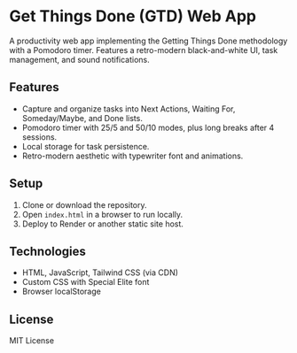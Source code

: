 # Get Things Done (GTD) Web App

A productivity web app implementing the Getting Things Done methodology with a Pomodoro timer. Features a retro-modern black-and-white UI, task management, and sound notifications.

## Features
- Capture and organize tasks into Next Actions, Waiting For, Someday/Maybe, and Done lists.
- Pomodoro timer with 25/5 and 50/10 modes, plus long breaks after 4 sessions.
- Local storage for task persistence.
- Retro-modern aesthetic with typewriter font and animations.

## Setup
1. Clone or download the repository.
2. Open `index.html` in a browser to run locally.
3. Deploy to Render or another static site host.

## Technologies
- HTML, JavaScript, Tailwind CSS (via CDN)
- Custom CSS with Special Elite font
- Browser localStorage

## License
MIT License
